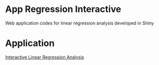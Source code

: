 # App Regression Interactive
Web application codes for linear regression analysis developed in Shiny

# Application
[Interactive Linear Regression Analysis](https://mariafagna17.shinyapps.io/regressao_linear/)
